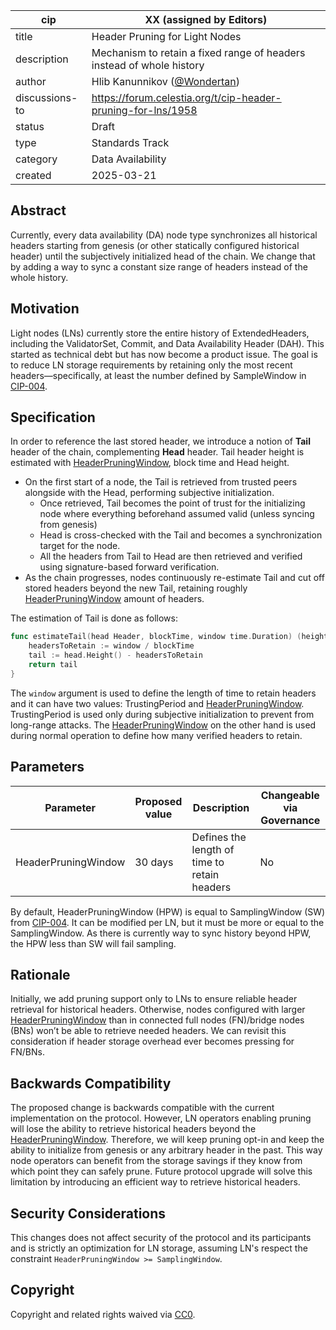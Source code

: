 | cip | XX (assigned by Editors) |
| - | - |
| title | Header Pruning for Light Nodes |
| description | Mechanism to retain a fixed range of headers instead of whole history |
| author | Hlib Kanunnikov ([@Wondertan](https://github.com/Wondertan)) |
| discussions-to | <https://forum.celestia.org/t/cip-header-pruning-for-lns/1958> |
| status | Draft |
| type | Standards Track |
| category | Data Availability |
| created | 2025-03-21 |

## Abstract

Currently, every data availability (DA) node type synchronizes all historical headers starting from genesis (or other statically configured
historical header) until the subjectively initialized head of the chain. We change that by adding a way to sync a
constant size range of headers instead of the whole history.

## Motivation

Light nodes (LNs) currently store the entire history of ExtendedHeaders, including the ValidatorSet, Commit, and
Data Availability Header (DAH). This started as technical debt but has now become a product issue. The goal is to
reduce LN storage requirements by retaining only the most recent headers—specifically, at least the number defined by
SampleWindow in [CIP-004](./cip-004.md).

## Specification

In order to reference the last stored header, we introduce a notion of **Tail** header of the chain, complementing
**Head** header. Tail header height is estimated with [HeaderPruningWindow](#parameters), block time and Head height.

- On the first start of a node, the Tail is retrieved from trusted peers alongside with the Head, performing subjective
initialization.
  - Once retrieved, Tail becomes the point of trust for the initializing node where everything beforehand assumed valid
 (unless syncing from genesis)
  - Head is cross-checked with the Tail and becomes a synchronization target for the node.
  - All the headers from Tail to Head are then retrieved and verified using signature-based forward verification.
- As the chain progresses, nodes continuously re-estimate Tail and cut off stored headers beyond the new Tail, retaining
roughly [HeaderPruningWindow](#parameters) amount of headers.

The estimation of Tail is done as follows:
```go
func estimateTail(head Header, blockTime, window time.Duration) (height uint64) {
    headersToRetain := window / blockTime
    tail := head.Height() - headersToRetain
    return tail
}
```

The `window` argument is used to define the length of time to retain headers
and it can have two values: TrustingPeriod and [HeaderPruningWindow](#parameters).
TrustingPeriod is used only during subjective initialization to prevent from
long-range attacks. The [HeaderPruningWindow](#parameters) on the other hand is
used during normal operation to define how many verified headers to retain.

## Parameters

| Parameter           | Proposed value | Description                                   | Changeable via Governance |
|---------------------|----------------|-----------------------------------------------|---------------------------|
| HeaderPruningWindow | 30 days        | Defines the length of time to retain headers  | No                        |

By default, HeaderPruningWindow (HPW) is equal to SamplingWindow (SW) from [CIP-004](./cip-004.md). It can be modified per LN, but
it must be more or equal to the SamplingWindow. As there is currently way to sync history beyond HPW, the HPW less than
SW will fail sampling.

## Rationale

Initially, we add pruning support only to LNs to ensure reliable header retrieval for historical headers. Otherwise,
nodes configured with larger [HeaderPruningWindow](#parameters) than in connected full nodes (FN)/bridge nodes (BNs) won’t be able to retrieve
needed headers. We can revisit this consideration if header storage overhead ever becomes pressing for FN/BNs.

## Backwards Compatibility

The proposed change is backwards compatible with the current implementation on the protocol. However, LN operators
enabling pruning will lose the ability to retrieve historical headers beyond the [HeaderPruningWindow](#parameters).
Therefore, we will keep pruning opt-in and keep the ability to initialize from genesis or any arbitrary header in the
past. This way node operators can benefit from the storage savings if they know from which point they can safely prune.
Future protocol upgrade will solve this limitation by introducing an efficient way to retrieve historical headers.

## Security Considerations

This changes does not affect security of the protocol and its participants and is strictly an optimization for LN storage, assuming LN's respect the constraint `HeaderPruningWindow >= SamplingWindow`.

## Copyright

Copyright and related rights waived via [CC0](https://github.com/celestiaorg/CIPs/blob/main/LICENSE).
